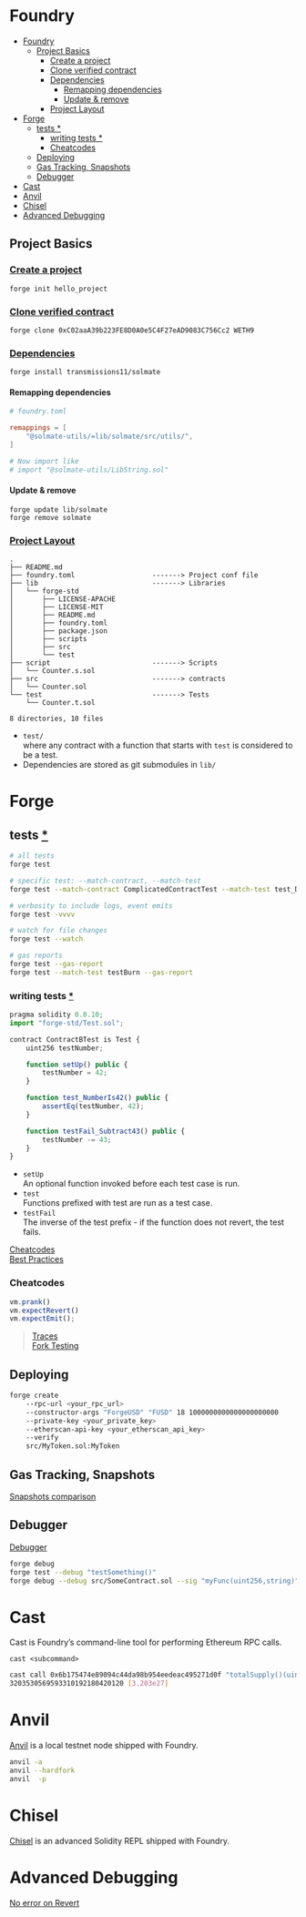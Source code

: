 # Foundry

- [Foundry](#foundry)
  - [Project Basics](#project-basics)
    - [Create a project](#create-a-project)
    - [Clone verified contract](#clone-verified-contract)
    - [Dependencies](#dependencies)
      - [Remapping dependencies](#remapping-dependencies)
      - [Update \& remove](#update--remove)
    - [Project Layout](#project-layout)
- [Forge](#forge)
  - [tests \*](#tests-)
    - [writing tests \*](#writing-tests-)
    - [Cheatcodes](#cheatcodes)
  - [Deploying](#deploying)
  - [Gas Tracking, Snapshots](#gas-tracking-snapshots)
  - [Debugger](#debugger)
- [Cast](#cast)
- [Anvil](#anvil)
- [Chisel](#chisel)
- [Advanced Debugging](#advanced-debugging)


## Project Basics

### [Create a project][1] 
  `forge init hello_project`
### [Clone verified contract][2] 
 `forge clone 0xC02aaA39b223FE8D0A0e5C4F27eAD9083C756Cc2 WETH9`
### [Dependencies][3]
`forge install transmissions11/solmate`

#### Remapping dependencies
```toml
# foundry.toml

remappings = [
    "@solmate-utils/=lib/solmate/src/utils/",
]

# Now import like 
# import "@solmate-utils/LibString.sol"
```

#### Update & remove
`forge update lib/solmate` \
`forge remove solmate`

### [Project Layout][4]

```
.
├── README.md
├── foundry.toml                   -------> Project conf file
├── lib                            -------> Libraries
│   └── forge-std
│       ├── LICENSE-APACHE
│       ├── LICENSE-MIT
│       ├── README.md
│       ├── foundry.toml
│       ├── package.json
│       ├── scripts
│       ├── src
│       └── test
├── script                         -------> Scripts
│   └── Counter.s.sol
├── src                            -------> contracts
│   └── Counter.sol           
└── test                           -------> Tests
    └── Counter.t.sol

8 directories, 10 files
```
- `test/` \
  where any contract with a function that starts with `test` is considered to be a test.
- Dependencies are stored as git submodules in `lib/`

# Forge
## tests [*][5]
```bash
# all tests
forge test

# specific test: --match-contract, --match-test
forge test --match-contract ComplicatedContractTest --match-test test_Deposit

# verbosity to include logs, event emits
forge test -vvvv

# watch for file changes
forge test --watch

# gas reports
forge test --gas-report
forge test --match-test testBurn --gas-report
```

### writing tests [*][6]

```js
pragma solidity 0.8.10;
import "forge-std/Test.sol";

contract ContractBTest is Test {
    uint256 testNumber;

    function setUp() public {
        testNumber = 42;
    }

    function test_NumberIs42() public {
        assertEq(testNumber, 42);
    }

    function testFail_Subtract43() public {
        testNumber -= 43;
    }
}

```
- `setUp` \
  An optional function invoked before each test case is run.
- `test` \
  Functions prefixed with test are run as a test case.
- `testFail` \
  The inverse of the test prefix - if the function does not revert, the test fails.

[Cheatcodes](https://book.getfoundry.sh/forge/cheatcodes.html) \
[Best Practices](https://book.getfoundry.sh/tutorials/best-practices.html)

### Cheatcodes

```js
vm.prank()
vm.expectRevert()
vm.expectEmit();
```

> [Traces][7] \
> [Fork Testing][8]

## Deploying
```bash
forge create 
    --rpc-url <your_rpc_url> 
    --constructor-args "ForgeUSD" "FUSD" 18 1000000000000000000000 
    --private-key <your_private_key> 
    --etherscan-api-key <your_etherscan_api_key> 
    --verify 
    src/MyToken.sol:MyToken
```

## Gas Tracking, Snapshots

[Snapshots comparison][9]

## Debugger

[Debugger][10]

```bash
forge debug
forge test --debug "testSomething()"
forge debug --debug src/SomeContract.sol --sig "myFunc(uint256,string)" 123 "hello"
```

# Cast
Cast is Foundry’s command-line tool for performing Ethereum RPC calls.

`cast <subcommand>`

```bash
cast call 0x6b175474e89094c44da98b954eedeac495271d0f "totalSupply()(uint256)" --rpc-url https://eth-mainnet.alchemyapi.io/v2/Lc7oIGYeL_QvInzI0Wiu_pOZZDEKBrdf
3203530569593310192180420120 [3.203e27]
```

# Anvil
[Anvil][11] is a local testnet node shipped with Foundry.

```bash
anvil -a
anvil --hardfork
anvil  -p
```

# Chisel
[Chisel][12] is an advanced Solidity REPL shipped with Foundry.

[1]: https://book.getfoundry.sh/projects/creating-a-new-project
[2]: https://book.getfoundry.sh/projects/clone-a-verified-contract
[3]: https://book.getfoundry.sh/projects/dependencies#dependencies
[4]: https://book.getfoundry.sh/projects/project-layout
[5]: https://book.getfoundry.sh/forge/tests
[6]: https://book.getfoundry.sh/forge/writing-tests
[7]: https://book.getfoundry.sh/forge/traces
[8]: https://book.getfoundry.sh/forge/fork-testing
[9]: https://book.getfoundry.sh/forge/gas-snapshots
[10]: https://book.getfoundry.sh/forge/debugger
[11]: https://book.getfoundry.sh/reference/anvil/
[12]: https://book.getfoundry.sh/reference/chisel/

# Advanced Debugging
[No error on Revert](https://youtu.be/mmzkPz71QJs?t=7276)